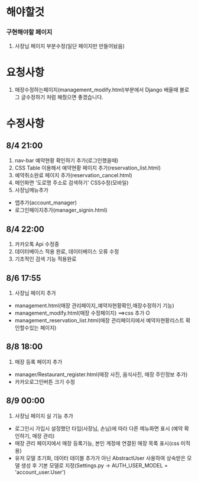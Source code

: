 # 해야할것
### 구현해야할 페이지
1. 사장님 페이지 부분수정(일단 페이지만 만들어놨음)

# 요청사항
1. 매장수정하는페이지(management_modify.html)부분에서 Django 배울때 블로그 글수정하기 처럼 해줬으면 좋겠습니다.

# 수정사항
## 8/4 21:00
1. nav-bar 예약현황 확인하기 추가(로그인했을때)
2. CSS Table 이용해서 예약현황 페이지 추가(reservation_list.html)
3. 예약취소완료 페이지 추가(reservation_cancel.html)
4. 메인화면 '도로명 주소로 검색하기' CSS수정(모바일)
5. 사장님메뉴추가
 * 앱추가(account_manager)
 * 로그인페이지추가(manager_signin.html)
 
## 8/4 22:00
1. 카카오톡 Api 수정중
2. 데이터베이스 적용 완료, 데이터베이스 오류 수정
3. 기초적인 검색 기능 적용완료

## 8/6 17:55
1. 사장님 페이지 추가
 * management.html(매장 관리페이지_예약자현황확인,매장수정하기 기능)
 * management_modify.html(매장 수정페이지)  ==>css 추가 O
 * management_reservation_list.html(매장 관리페이지에서 예약자현황리스트 확인할수있는 페이지)
 
 ## 8/8 18:00
 1. 매장 등록 페이지 추가
 * manager/Restaurant_register.html(매장 사진, 음식사진, 매장 주인정보 추가)
 * 카카오로그인버튼 크기 수정

## 8/9 00:00
1. 사장님 페이지 실 기능 추가
 * 로그인시 가입시 설정했던 타입(사장님, 손님)에 따라 다른 메뉴화면 표시 (예약 확인하기,  매장 관리)
 * 매장 관리 페이지에서 매장 등록기능, 본인 계정에 연결된 매장 목록 표시(css 미적용)
 * 유저 모델 초기화, 데이터 테이블 추가가 아닌 AbstractUser 사용하여 상속받은 모델 생성 후 기본 모델로 지정(Settings.py -> AUTH_USER_MODEL = 'account_user.User')